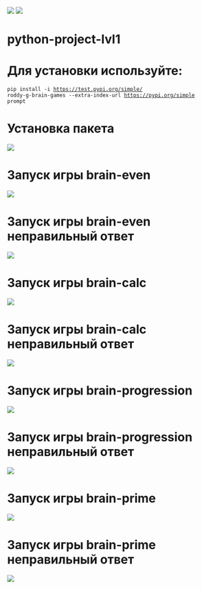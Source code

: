 <a href="https://codeclimate.com/github/codeclimate/codeclimate/maintainability"><img src="https://api.codeclimate.com/v1/badges/a99a88d28ad37a79dbf6/maintainability" /></a>
<a href="https://github.com/roddy-g/python-project-lvl1/workflows/lint/badge.svg"><img src="https://github.com/roddy-g/python-project-lvl1/workflows/lint/badge.svg" /></a>
# python-project-lvl1
# Для установки используйте:<br>
<code>pip install -i https://test.pypi.org/simple/ roddy-g-brain-games --extra-index-url https://pypi.org/simple prompt</code>
# Установка пакета
<a href="https://asciinema.org/a/sIzbUsATsgIe4JCz4Hi96nGCp" target="_blank"><img src="https://asciinema.org/a/sIzbUsATsgIe4JCz4Hi96nGCp.svg" /></a>
# Запуск игры brain-even
<a href="https://asciinema.org/a/o5dtLoSymOtj11TdO0KECutHe" target="_blank"><img src="https://asciinema.org/a/o5dtLoSymOtj11TdO0KECutHe.svg" /></a>
# Запуск игры brain-even неправильный ответ
<a href="https://asciinema.org/a/e9KGIYfLpORGrhmZ6ffaYdjlr" target="_blank"><img src="https://asciinema.org/a/e9KGIYfLpORGrhmZ6ffaYdjlr.svg" /></a>
# Запуск игры brain-calc 
<a href="https://asciinema.org/a/uLQmOeiZNEq0mG3mhKfTG3Kn0" target="_blank"><img src="https://asciinema.org/a/uLQmOeiZNEq0mG3mhKfTG3Kn0.svg" /></a>
# Запуск игры brain-calc неправильный ответ
<a href="https://asciinema.org/a/ItcXdNtFGQ9k8EDwVCegw9x0d" target="_blank"><img src="https://asciinema.org/a/ItcXdNtFGQ9k8EDwVCegw9x0d.svg" /></a>
# Запуск игры brain-progression
<a href="https://asciinema.org/a/ROm2BL6cfY2YbVoiO4ktQaLRY" target="_blank"><img src="https://asciinema.org/a/ROm2BL6cfY2YbVoiO4ktQaLRY.svg" /></a>
# Запуск игры brain-progression неправильный ответ
<a href="https://asciinema.org/a/nsYZokeFxaq1ATTeougVyvOEC" target="_blank"><img src="https://asciinema.org/a/nsYZokeFxaq1ATTeougVyvOEC.svg" /></a>
# Запуск игры brain-prime
<a href="https://asciinema.org/a/JFLNYy61X6kh6ef2mmf5Vom1g" target="_blank"><img src="https://asciinema.org/a/JFLNYy61X6kh6ef2mmf5Vom1g.svg" /></a>
# Запуск игры brain-prime неправильный ответ
<a href="https://asciinema.org/a/3WiOKHeiZ1Ftp1s0ng8RSvSeM" target="_blank"><img src="https://asciinema.org/a/3WiOKHeiZ1Ftp1s0ng8RSvSeM.svg" /></a>
